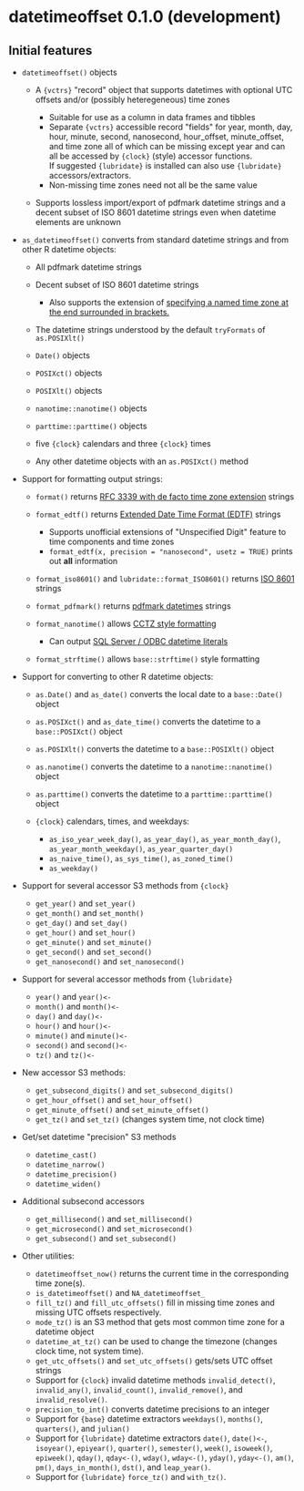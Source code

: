 datetimeoffset 0.1.0 (development)
==================================

Initial features
----------------

* `datetimeoffset()` objects
 
  + A `{vctrs}` "record" object that supports datetimes with optional UTC offsets and/or (possibly heteregeneous) time zones

    - Suitable for use as a column in data frames and tibbles
    - Separate `{vctrs}` accessible record "fields" for year, month, day, hour, 
      minute, second, nanosecond, hour\_offset, minute\_offset, and time zone all of which 
      can be missing except year and can all be accessed by `{clock}` (style) 
      accessor functions.  
      If suggested `{lubridate}` is installed can also use `{lubridate}` accessors/extractors.
    - Non-missing time zones need not all be the same value 

  + Supports lossless import/export of pdfmark datetime strings and a decent subset of 
    ISO 8601 datetime strings even when datetime elements are unknown

* `as_datetimeoffset()` converts from standard datetime strings and from other R datetime objects:

  + All pdfmark datetime strings
  + Decent subset of ISO 8601 datetime strings

    - Also supports the extension of [specifying a named time zone at the end surrounded in brackets.](https://neo4j.com/docs/cypher-manual/current/syntax/temporal/#cypher-temporal-specify-time-zone)

  + The datetime strings understood by the default `tryFormats` of `as.POSIXlt()`
  + `Date()` objects
  + `POSIXct()` objects
  + `POSIXlt()` objects
  + `nanotime::nanotime()` objects
  + `parttime::parttime()` objects
  + five `{clock}` calendars and three `{clock}` times
  + Any other datetime objects with an `as.POSIXct()` method

* Support for formatting output strings:

  + `format()` returns [RFC 3339 with de facto time zone extension](https://neo4j.com/docs/cypher-manual/current/syntax/temporal/) strings
  + `format_edtf()` returns [Extended Date Time Format (EDTF)](https://www.loc.gov/standards/datetime/) strings

    - Supports unofficial extensions of "Unspecified Digit" feature to time components and time zones
    - `format_edtf(x, precision = "nanosecond", usetz = TRUE)` prints out **all** information

  + `format_iso8601()` and `lubridate::format_ISO8601()` returns [ISO 8601](https://en.wikipedia.org/wiki/ISO_8601#Combined_date_and_time_representations) strings
  + `format_pdfmark()` returns [pdfmark datetimes](https://opensource.adobe.com/dc-acrobat-sdk-docs/library/pdfmark/pdfmark_Basic.html#document-info-dictionary-docinfo) strings
  + `format_nanotime()` allows [CCTZ style formatting](https://github.com/google/cctz/blob/6e09ceb/include/time_zone.h#L197)

    - Can output [SQL Server / ODBC datetime literals](https://learn.microsoft.com/en-us/sql/relational-databases/native-client-odbc-date-time/data-type-support-for-odbc-date-and-time-improvements?source=recommendations&view=sql-server-ver16)

  + `format_strftime()` allows `base::strftime()` style formatting 

* Support for converting to other R datetime objects:

  + `as.Date()` and `as_date()` converts the local date to a `base::Date()` object
  + `as.POSIXct()` and `as_date_time()` converts the datetime to a `base::POSIXct()` object
  + `as.POSIXlt()` converts the datetime to a `base::POSIXlt()` object
  + `as.nanotime()` converts the datetime to a `nanotime::nanotime()` object
  + `as.parttime()` converts the datetime to a `parttime::parttime()` object
  + `{clock}` calendars, times, and weekdays:

    - `as_iso_year_week_day()`, `as_year_day()`, `as_year_month_day()`, `as_year_month_weekday()`, `as_year_quarter_day()`
    - `as_naive_time()`, `as_sys_time()`, `as_zoned_time()`
    - `as_weekday()`

* Support for several accessor S3 methods from `{clock}`

  + `get_year()` and `set_year()`
  + `get_month()` and `set_month()`
  + `get_day()` and `set_day()`
  + `get_hour()` and `set_hour()`
  + `get_minute()` and `set_minute()`
  + `get_second()` and `set_second()`
  + `get_nanosecond()` and `set_nanosecond()`

* Support for several accessor methods from `{lubridate}`

  + `year()` and `year()<-`
  + `month()` and `month()<-`
  + `day()` and `day()<-`
  + `hour()` and `hour()<-`
  + `minute()` and `minute()<-`
  + `second()` and `second()<-`
  + `tz()` and `tz()<-`

* New accessor S3 methods:

  + `get_subsecond_digits()` and `set_subsecond_digits()`
  + `get_hour_offset()` and `set_hour_offset()`
  + `get_minute_offset()` and `set_minute_offset()`
  + `get_tz()` and `set_tz()` (changes system time, not clock time)

* Get/set datetime "precision" S3 methods

  + `datetime_cast()`
  + `datetime_narrow()`
  + `datetime_precision()`
  + `datetime_widen()`

* Additional subsecond accessors

  + `get_millisecond()` and `set_millisecond()`
  + `get_microsecond()` and `set_microsecond()`
  + `get_subsecond()` and `set_subsecond()`

* Other utilities:

  + `datetimeoffset_now()` returns the current time in the corresponding time zone(s).
  + `is_datetimeoffset()` and `NA_datetimeoffset_`
  + `fill_tz()` and `fill_utc_offsets()` fill in missing time zones and missing UTC offsets respectively.
  + `mode_tz()` is an S3 method that gets most common time zone for a datetime object
  + `datetime_at_tz()` can be used to change the timezone 
    (changes clock time, not system time).
  + `get_utc_offsets()` and `set_utc_offsets()` gets/sets UTC offset strings
  + Support for `{clock}` invalid datetime methods `invalid_detect()`, `invalid_any()`,
    `invalid_count()`, `invalid_remove()`, and `invalid_resolve()`.
  + `precision_to_int()` converts datetime precisions to an integer
  + Support for `{base}` datetime extractors `weekdays()`, `months()`, `quarters()`, and `julian()`
  + Support for `{lubridate}` datetime extractors `date()`, `date()<-`, `isoyear()`, `epiyear()`, 
    `quarter()`, `semester()`, `week()`, `isoweek()`, `epiweek()`,
    `qday()`, `qday<-()`, `wday()`, `wday<-()`, `yday()`, `yday<-()`,
    `am()`, `pm()`, `days_in_month()`, `dst()`, and `leap_year()`.
  + Support for `{lubridate}` `force_tz()` and `with_tz()`.
